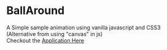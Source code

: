 BallAround
==================

A Simple sample animation using vanilla javascript and CSS3   
(Alternative from using "canvas" in js)  
Checkout the [Application Here](http://kiquedev.github.io/BallAround/)
